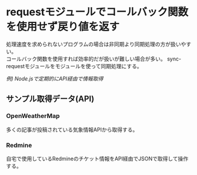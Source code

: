 # requestモジュールでコールバック関数を使用せず戻り値を返す

処理速度を求められないプログラムの場合は非同期より同期処理の方が扱いやすい。  
コールバック関数を使用すれば効率的だが扱いが難しい場合が多い。
sync-requestモジュールをモジュールを使って同期処理にする。


_例) Node.jsで定期的にAPI経由で情報取得_

## サンプル取得データ(API)
### OpenWeatherMap
多くの記事が投稿されている気象情報APIから取得する。

### Redmine
自宅で使用しているRedmineのチケット情報をAPI経由でJSONで取得して操作する。
